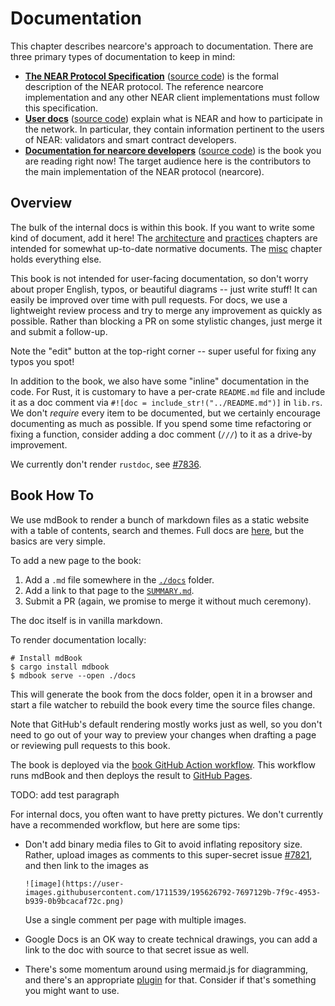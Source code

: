 # Documentation

This chapter describes nearcore's approach to documentation. There are three
primary types of documentation to keep in mind:

* [**The NEAR Protocol Specification**](https://nomicon.io)
  ([source code](https://github.com/near/NEPs)) is the formal description of
  the NEAR protocol. The reference nearcore implementation and any other NEAR
  client implementations must follow this specification.
* [**User docs**](https://docs.near.org) ([source code](https://github.com/near/docs))
  explain what is NEAR and how to participate in the network. In particular,
  they contain information pertinent to the users of NEAR: validators and
  smart contract developers.
* [**Documentation for nearcore developers**](https://near.github.io/nearcore/)
  ([source code](https://github.com/near/nearcore/tree/master/docs)) is the
  book you are reading right now! The target audience here is the contributors
  to the main implementation of the NEAR protocol (nearcore).

## Overview

The bulk of the internal docs is within this book. If you want to write some
kind of document, add it here! The [architecture](../architecture/) and
[practices](../practices/) chapters are intended for somewhat up-to-date
normative documents. The [misc](../misc/) chapter holds everything else.

This book is not intended for user-facing documentation, so don't worry about
proper English, typos, or beautiful diagrams -- just write stuff! It can easily
be improved over time with pull requests. For docs, we use a lightweight review
process and try to merge any improvement as quickly as possible. Rather than
blocking a PR on some stylistic changes, just merge it and submit a follow-up.

Note the "edit" button at the top-right corner -- super useful for fixing any
typos you spot!

In addition to the book, we also have some "inline" documentation in the code.
For Rust, it is customary to have a per-crate `README.md` file and include it as
a doc comment via `#![doc = include_str!("../README.md")]` in `lib.rs`. We don't
*require* every item to be documented, but we certainly encourage documenting as
much as possible. If you spend some time refactoring or fixing a function,
consider adding a doc comment (`///`) to it as a drive-by improvement.

We currently don't render `rustdoc`, see [#7836](https://github.com/near/nearcore/issues/7836).

## Book How To

We use mdBook to render a bunch of markdown files as a static website with a table
of contents, search and themes. Full docs are [here](https://rust-lang.github.io/mdBook/),
but the basics are very simple.

To add a new page to the book:

1. Add a `.md` file somewhere in the
   [`./docs`](https://github.com/near/nearcore/tree/master/docs) folder.
2. Add a link to that page to the
   [`SUMMARY.md`](https://github.com/near/nearcore/blob/master/docs/SUMMARY.md).
3. Submit a PR (again, we promise to merge it without much ceremony).

The doc itself is in vanilla markdown.

To render documentation locally:

```console
# Install mdBook
$ cargo install mdbook
$ mdbook serve --open ./docs
```

This will generate the book from the docs folder, open it in a browser and
start a file watcher to rebuild the book every time the source files change.

Note that GitHub's default rendering mostly works just as well, so you don't
need to go out of your way to preview your changes when drafting a page or
reviewing pull requests to this book.

The book is deployed via the
[book GitHub Action workflow](https://github.com/near/nearcore/blob/master/.github/workflows/book.yml).
This workflow runs mdBook and then deploys the result to
[GitHub Pages](https://docs.github.com/en/pages/getting-started-with-github-pages/about-github-pages).

TODO: add test paragraph

For internal docs, you often want to have pretty pictures. We don't currently
have a recommended workflow, but here are some tips:

* Don't add binary media files to Git to avoid inflating repository size.
  Rather, upload images as comments to this super-secret issue
  [#7821](https://github.com/near/nearcore/issues/7821), and then link to
  the images as

  ```
  ![image](https://user-images.githubusercontent.com/1711539/195626792-7697129b-7f9c-4953-b939-0b9bcacaf72c.png)
  ```

  Use a single comment per page with multiple images.

* Google Docs is an OK way to create technical drawings, you can add a link to
  the doc with source to that secret issue as well.

* There's some momentum around using mermaid.js for diagramming, and there's
  an appropriate [plugin](https://github.com/badboy/mdbook-mermaid) for that.
  Consider if that's something you might want to use.
